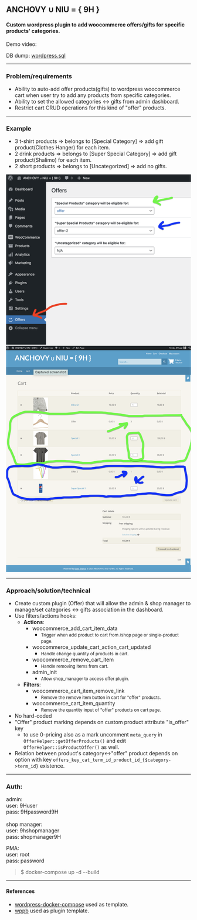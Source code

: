 ## ANCHOVY ∪ NIU = { 9H }

#### Custom wordpress plugin to add woocommerce offers/gifts for specific products' categories.

Demo video:

DB dump: [wordpress.sql](./wordpress.sql)

---

### Problem/requirements
- Ability to auto-add offer products(gifts) to wordpress woocommerce cart when user try to add any products from specific categories.
- Ability to set the allowed categories <-> gifts from admin dashboard.
- Restrict cart CRUD operations for this kind of "offer" products.

---
### Example

- 3 t-shirt products => belongs to [Special Category] => add gift product(Clothes Hanger) for each item.
- 2 drink products => belongs to [Super Special Category] => add gift product(Shalimo) for each item.
- 2 short products => belongs to [Uncategorized] => add no gifts.

<img src="./admin.png"/><br/>
<img src="./cart.png"/>

----------------------------------------------------------------
### Approach/solution/technical
- Create custom plugin (Offer) that will allow the admin & shop manager to manage/set categories <-> gifts association in the dashboard.
- Use filters/actions hooks:
  - <b>Actions</b>:
    - woocommerce_add_cart_item_data
      - <small>Trigger when add product to cart from /shop page or single-product page.</small>
    - woocommerce_update_cart_action_cart_updated
        - <small>Handle change quantity of products in cart.</small>
    - woocommerce_remove_cart_item
      - <small>Handle removing items from cart.</small>
    - admin_init
      - <small>Allow shop_manager to access offer plugin.</small>
  - <b>Filters</b>:
    - woocommerce_cart_item_remove_link
      - <small>Remove the remove item button in cart for "offer" products.</small>
    - woocommerce_cart_item_quantity
      - <small>Remove the quantity input of "offer" products on cart page.</small>
- No hard-coded
- "Offer" product marking depends on custom product attribute "is_offer" key
  - to use 0-pricing also as a mark uncomment `meta_query` in `OfferHelper::getOfferProducts()` and edit `OfferHelper::isProductOffer()` as well.
- Relation between product's category<->"offer" product depends on option with key `offers_key_cat_term_id_product_id_{$category->term_id}` existence.
      
---
### Auth:
admin:<br>
user: 9Huser<br>
pass: 9Hpassword9H<br><br>
shop manager:<br>
user: 9hshopmanager<br>
pass: shopmanager9H

PMA:<br>
user: root<br>
pass: password<br>


> $ docker-compose up -d --build


---
#### References
- [wordpress-docker-compose](https://github.com/kassambara/wordpress-docker-compose) used as template.
- [wppb](https://wppb.me/) used as plugin template.